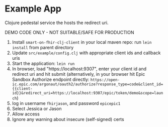 # Example App
Clojure pedestal service the hosts the redirect uri.

DEMO CODE ONLY - NOT SUITABLE/SAFE FOR PRODUCTION

1. Install `smart-on-fhir-clj-client` in your local maven repo: run `lein install` from parent directory
1. Update `src/example/config.clj` with appropriate client ids and callback uris
1. Start the application: `lein run`
1. In browser, load "https://localhost:9307", enter your client id and redirect uri and hit submit (alternatively, in your browser hit Epic Sandbox Authorize endpoint directly: `https://open-ic.epic.com/argonaut/oauth2/authorize?response_type=code&client_id={{client-id}}&redirect_uri=https://localhost:9307/epic/token/demo&scope=launch`)
1. log in username `fhirjason`, and password `epicepic1`
1. Select Jessica or Jason
1. Allow access
1. Ignore any warning about insecure (self-signed) certs 